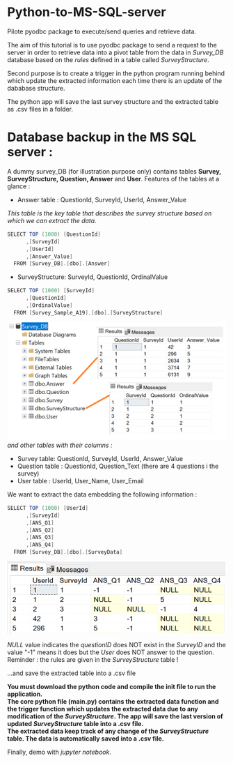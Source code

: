 # Python-to-MS-SQL-server
Pilote pyodbc package to execute/send queries and retrieve data. 

The aim of this tutorial is to use pyodbc package to send a request to the server in order to retrieve  data into a pivot table from the data in *Survey_DB* database based on the *rules* defined in a table called *SurveyStructure*. 

Second purpose is to create a trigger in the python program running behind which update the extracted information each time there is an update of the dababase structure.

The python app will save  the last survey structure and the extracted table as .csv files in a folder.

# Database backup in the MS SQL server : 
A dummy survey_DB (for illustration purpose only) contains tables **Survey, SurveyStructure, Question, Answer** and **User**. Features  of the tables at a glance : 

- Answer table : QuestionId, SurveyId, UserId, Answer_Value <br>

 *This table is the key table that describes the survey structure based on which we can extract the data.* 
```java
SELECT TOP (1000) [QuestionId]
      ,[SurveyId]
      ,[UserId]
      ,[Answer_Value]
  FROM [Survey_DB].[dbo].[Answer]
  ```
  - SurveyStructure: SurveyId, QuestionId, OrdinalValue
```java
SELECT TOP (1000) [SurveyId]
      ,[QuestionId]
      ,[OrdinalValue]
  FROM [Survey_Sample_A19].[dbo].[SurveyStructure]
  ```
 
  ![Example of data extracted from two tables](images/sql_1.png)
 *and other tables with their columns :*  
- Survey table:  QuestionId, SurveyId, UserId, Answer_Value
- Question table : QuestionId, Question_Text (there are 4 questions i the survey)  
- User table : UserId, User_Name, User_Email

We want to extract the data embedding the following information :
```java
SELECT TOP (1000) [UserId]
      ,[SurveyId]
      ,[ANS_Q1]
      ,[ANS_Q2]
      ,[ANS_Q3]
      ,[ANS_Q4]
  FROM [Survey_DB].[dbo].[SurveyData]
```
![wanted table :*SurveyData*](images/SurveyData.png)

*NULL* value indicates the *questionID* does NOT exist in the *SurveyID* and the value "-1" means it does but the *User* does NOT answer to the question. Reminder : the rules are given in the *SurveyStructure* table !

...and save the extracted table into a .csv file


**You must download the python code and compile the init file to run the application. <br>
The core python file (main.py) contains the extracted data function and the trigger function which updates the extracted data due to any modification of the *SurveyStructure*. The app will save the last version of updated  *SurveyStructure* table into a .csv file. <br>
The extracted data keep track of any change of the *SurveyStructure* table. The data is automatically saved into a .csv file.**

Finally, demo with *jupyter notebook*.




